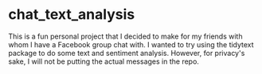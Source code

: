 # chat_text_analysis

This is a fun personal project that I decided to make for my friends with whom I have a Facebook group chat with. I wanted to try using the tidytext package to do some text and sentiment analysis. However, for privacy's sake, I will not be putting the actual messages in the repo.